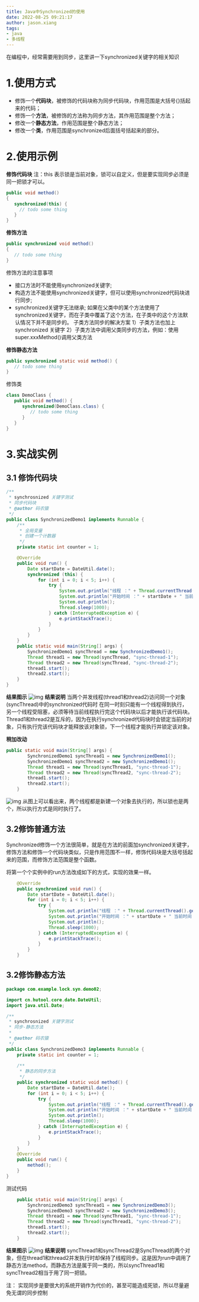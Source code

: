 ```yaml
---
title: Java中Synchronized的使用
date: 2022-08-25 09:21:17
author: jason.xiang
tags: 
- java
- 多线程
---
```


在编程中，经常需要用到同步，这里讲一下synchronized关键字的相关知识

# 1.使用方式

- 修饰一个**代码块**，被修饰的代码块称为同步代码块，作用范围是大括号{}括起来的代码；
- 修饰一个**方法**，被修饰的方法称为同步方法，其作用范围是整个方法；
- 修改一个**静态方法**，作用范围是整个静态方法；
- 修改一个**类**，作用范围是synchronized后面括号括起来的部分。

# 2.使用示例

**修饰代码块**
注：this 表示锁是当前对象，锁可以自定义，但是要实现同步必须是同一把锁才可以。

```java
public void method()
{
   synchronized(this) {
     // todo some thing 
   }
}
```

**修饰方法**

```java
public synchronized void method()
{
   // todo some thing
}
```

修饰方法的注意事项

- 接口方法时不能使用synchronized关键字;
- 构造方法不能使用synchronized关键字，但可以使用synchronized代码块进行同步;
- synchronized关键字无法继承;
  如果在父类中的某个方法使用了synchronized关键字，而在子类中覆盖了这个方法，在子类中的这个方法默认情况下并不是同步的。
  子类方法同步的解决方案
  1）子类方法也加上synchronized 关键字
  2）子类方法中调用父类同步的方法，例如：使用 super.xxxMethod()调用父类方法

**修饰静态方法**

```java
public synchronized static void method() {
   // todo some thing
}
```

修饰类

```java
class DemoClass {
   public void method() {
      synchronized(DemoClass.class) {
         // todo some thing
      }
   }
}
```

# 3.实战实例

## 3.1 修饰代码块

```java
/**
 * synchrosnized 关键字测试
 * 同步代码块
 * @author 码农猿
 */
public class SynchronizedDemo1 implements Runnable {
    /**
     * 全局变量
     * 创建一个计数器
     */
    private static int counter = 1;

    @Override
    public void run() {
        Date startDate = DateUtil.date();
        synchronized (this) {
            for (int i = 0; i < 5; i++) {
                try {
                    System.out.println("线程 ：" + Thread.currentThread().getName() + " 当前计数器 ：" + (counter++));
                    System.out.println("开始时间 ：" + startDate + " 当前时间 ：" + DateUtil.date());
                    System.out.println();
                    Thread.sleep(1000);
                } catch (InterruptedException e) {
                    e.printStackTrace();
                }
            }
        }
    }
    public static void main(String[] args) {
        SynchronizedDemo1 syncThread = new SynchronizedDemo1();
        Thread thread1 = new Thread(syncThread, "sync-thread-1");
        Thread thread2 = new Thread(syncThread, "sync-thread-2");
        thread1.start();
        thread2.start();
    }
}
```

**结果图示**
![img](http://image109.360doc.com/DownloadImg/2021/06/2911/225239904_1_20210629110511192)
**结果说明**
当两个并发线程(thread1和thread2)访问同一个对象(syncThread)中的synchronized代码时
在同一时刻只能有一个线程得到执行，
另一个线程受阻塞，必须等待当前线程执行完这个代码块以后才能执行该代码块。Thread1和thread2是互斥的，因为在执行synchronized代码块时会锁定当前的对象，只有执行完该代码块才能释放该对象锁，下一个线程才能执行并锁定该对象。

**稍加改动**

```java
public static void main(String[] args) {
        SynchronizedDemo1 syncThread1 = new SynchronizedDemo1();
        SynchronizedDemo1 syncThread2 = new SynchronizedDemo1();
        Thread thread1 = new Thread(syncThread1, "sync-thread-1");
        Thread thread2 = new Thread(syncThread2, "sync-thread-2");
        thread1.start();
        thread2.start();
    }
```

![img](http://image109.360doc.com/DownloadImg/2021/06/2911/225239904_2_20210629110513598) 从图上可以看出来，两个线程都是新建一个对象去执行的，所以锁也是两个，所以执行方式是同时执行了。

## 3.2修饰普通方法

Synchronized修饰一个方法很简单，就是在方法的前面加synchronized关键字，
修饰方法和修饰一个代码块类似，只是作用范围不一样，修饰代码块是大括号括起来的范围，而修饰方法范围是整个函数。

将第一个个实例中的run方法改成如下的方式，实现的效果一样。

```java
    @Override
    public synchronized void run() {
        Date startDate = DateUtil.date();
        for (int i = 0; i < 5; i++) {
            try {
                System.out.println("线程 ：" + Thread.currentThread().getName() + " 当前计数器 ：" + (counter++));
                System.out.println("开始时间 ：" + startDate + " 当前时间 ：" + DateUtil.date());
                System.out.println();
                Thread.sleep(1000);
            } catch (InterruptedException e) {
                e.printStackTrace();
            }
        }
    }
```

## 3.2修饰静态方法

```java
package com.example.lock.syn.demo02;

import cn.hutool.core.date.DateUtil;
import java.util.Date;

/**
 * synchrosnized 关键字测试
 * 同步-静态方法
 *
 * @author 码农猿
 */
public class SynchronizedDemo3 implements Runnable {
    private static int counter = 1;
    
    /**
     * 静态的同步方法
     */
    public synchronized static void method() {
        Date startDate = DateUtil.date();
        for (int i = 0; i < 5; i++) {
            try {
                System.out.println("线程 ：" + Thread.currentThread().getName() + " 当前计数器 ：" + (counter++));
                System.out.println("开始时间 ：" + startDate + " 当前时间 ：" + DateUtil.date());
                System.out.println();
                Thread.sleep(1000);
            } catch (InterruptedException e) {
                e.printStackTrace();
            }
        }
    }
    @Override
    public void run() {
        method();
    }
}
```

测试代码

```java
    public static void main(String[] args) {
        SynchronizedDemo3 syncThread1 = new SynchronizedDemo3();
        SynchronizedDemo3 syncThread2 = new SynchronizedDemo3();
        Thread thread1 = new Thread(syncThread1, "sync-thread-1");
        Thread thread2 = new Thread(syncThread1, "sync-thread-2");
        thread1.start();
        thread2.start();
    }
```

**结果图示**
![img](http://image109.360doc.com/DownloadImg/2021/06/2911/225239904_3_20210629110513942)
**结果说明**
syncThread1和syncThread2是SyncThread的两个对象，但在thread1和thread2并发执行时却保持了线程同步。这是因为run中调用了静态方法method，而静态方法是属于同一类的，所以syncThread1和syncThread2相当于用了同一把锁。

注： 实现同步是要很大的系统开销作为代价的，甚至可能造成死锁，所以尽量避免无谓的同步控制
